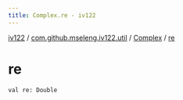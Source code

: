 ```yaml
---
title: Complex.re - iv122
---
```


[iv122](../../index.md) / [com.github.mseleng.iv122.util](../index.md) / [Complex](index.md) / [re](.)

# re

`val re: Double`